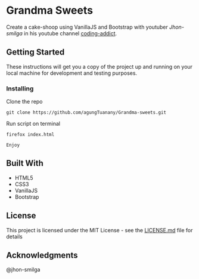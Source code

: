 # Grandma Sweets

Create a cake-shoop using VanillaJS and Bootstrap with youtuber *Jhon-smilga* in
his youtube channel [coding-addict]( https://www.youtube.com/codingaddict ).

## Getting Started

These instructions will get you a copy of the project up and running on your local machine for development and testing purposes.

### Installing

Clone the repo

```
git clone https://github.com/agungTuanany/Grandma-sweets.git
```

Run script on terminal
```
firefox index.html
```

```
Enjoy
```

## Built With

* HTML5
* CSS3
* VanillaJS
* Bootstrap

## License

This project is licensed under the MIT License - see the [LICENSE.md](LICENSE.md) file for details

## Acknowledgments
 @jhon-smilga

